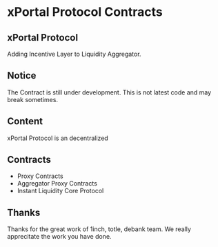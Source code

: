 # xPortal Protocol Contracts

## xPortal Protocol

Adding Incentive Layer to Liquidity Aggregator.

## Notice 
The Contract is still under development. This is not latest code and may break sometimes.

## Content

xPortal Protocol is an decentralized 

## Contracts
* Proxy Contracts
* Aggregator Proxy Contracts
* Instant Liquidity Core Protocol


## Thanks

Thanks for the great work of 1inch, totle, debank team. We really apprecitate the work you have done.